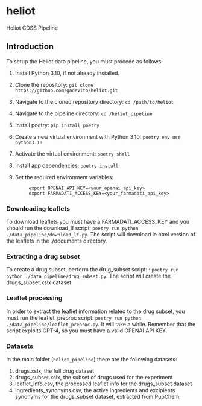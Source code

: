 # heliot
Heliot CDSS Pipeline

## Introduction

To setup the Heliot data pipeline, you must procede as follows:

1. Install Python 3.10, if not already installed.
2. Clone the repository: `git clone https://github.com/gadevito/heliot.git`
3. Navigate to the cloned repository directory: `cd /path/to/heliot`
4. Navigate to the pipeline directory: `cd /heliot_pipeline`
5. Install poetry: `pip install poetry`
6. Create a new virtual environment with Python 3.10: `poetry env use python3.10`
7. Activate the virtual environment: `poetry shell`
8. Install app dependencies: `poetry install`
9. Set the required environment variables:

   ```
        export OPENAI_API_KEY=<your_openai_api_key>
        export FARMADATI_ACCESS_KEY=<your_farmadati_api_key>
   ```

### Downloading leaflets
To download leaflets you must have a FARMADATI_ACCESS_KEY and you should run the download_lf script: `poetry run python ./data_pipeline/download_lf.py`.
The script will download le html version of the leaflets in the ./documents directory.

### Extracting a drug subset
To create a drug subset, perform the drug_subset script: : `poetry run python ./data_pipeline/drug_subset.py`. The script will create the drugs_subset.xslx dataset.

### Leaflet processing
In order to extract the leaflet information related to the drug subset, you must run the leaflet_preproc script: `poetry run python ./data_pipeline/leaflet_preproc.py`. It will take a while. Remember that the script exploits GPT-4, so you must have a valid OPENAI API KEY.

### Datasets
In the main folder (`heliot_pipeline`) there are the following datasets:
1. drugs.xslx, the full drug dataset
2. drugs_subset.xslx, the subset of drugs used for the experiment
3. leaflet_info.csv, the processed leaflet info for the drugs_subset dataset
4. ingredients_synonyms.csv, the active ingredients and excipients synonyms for the drugs_subset dataset, extracted from PubChem.
